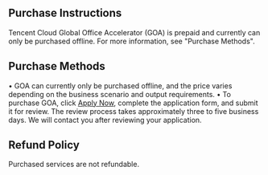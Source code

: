 ## Purchase Instructions
Tencent Cloud Global Office Accelerator (GOA) is prepaid and currently can only be purchased offline. For more information, see "Purchase Methods".
## Purchase Methods
• GOA can currently only be purchased offline, and the price varies depending on the business scenario and output requirements.
• To purchase GOA, click [Apply Now](https://intl.cloud.tencent.com/apply/p/p47nl94ubq), complete the application form, and submit it for review. The review process takes approximately three to five business days. We will contact you after reviewing your application.

## Refund Policy
Purchased services are not refundable.

